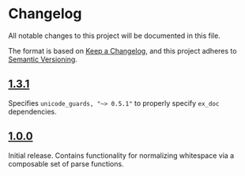 # Changelog

All notable changes to this project will be documented in this file.

The format is based on [Keep a Changelog](https://keepachangelog.com/en/1.0.0/),
and this project adheres to [Semantic Versioning](https://semver.org/spec/v2.0.0.html).

## [1.3.1](https://github.com/fireproofsocks/stripper/tree/v1.3.1)

Specifies `unicode_guards, "~> 0.5.1"` to properly specify `ex_doc` dependencies.

## [1.0.0](https://github.com/fireproofsocks/stripper/tree/v1.0.0)

Initial release. Contains functionality for normalizing whitespace via a composable set of parse functions.
